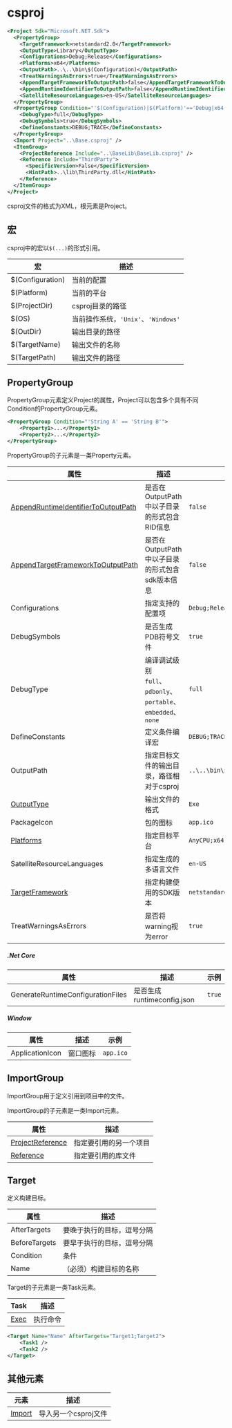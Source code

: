 # csproj

``` XML
<Project Sdk="Microsoft.NET.Sdk">
  <PropertyGroup>
    <TargetFramework>netstandard2.0</TargetFramework>
    <OutputType>Library</OutputType>
    <Configurations>Debug;Release</Configurations>
    <Platforms>x64</Platforms>
    <OutputPath>..\..\bin\$(Configuration)</OutputPath>
    <TreatWarningsAsErrors>true</TreatWarningsAsErrors>
    <AppendTargetFrameworkToOutputPath>false</AppendTargetFrameworkToOutputPath>
    <AppendRuntimeIdentifierToOutputPath>false</AppendRuntimeIdentifierToOutputPath>
    <SatelliteResourceLanguages>en-US</SatelliteResourceLanguages>
  </PropertyGroup>
  <PropertyGroup Condition="'$(Configuration)|$(Platform)'=='Debug|x64'">
    <DebugType>full</DebugType>
    <DebugSymbols>true</DebugSymbols>
    <DefineConstants>DEBUG;TRACE</DefineConstants>
  </PropertyGroup>
  <Import Project="..\Base.csproj" />
  <ItemGroup>
    <ProjectReference Include="..\BaseLib\BaseLib.csproj" />
    <Reference Include="ThirdParty">
      <SpecificVersion>False</SpecificVersion>
      <HintPath>..\lib\ThirdParty.dll</HintPath>
    </Reference>
  </ItemGroup>
</Project>
```

csproj文件的格式为XML，根元素是Project。

## 宏

csproj中的宏以`$(...)`的形式引用。

| 宏 | 描述 |
|---|---|
| $(Configuration) | 当前的配置 |
| $(Platform) | 当前的平台 |
| $(ProjectDir) | csproj目录的路径 |
| $(OS) | 当前操作系统，`'Unix'`、`'Windows'` |
| $(OutDir) | 输出目录的路径 |
| $(TargetName) | 输出文件的名称 |
| $(TargetPath) | 输出文件的路径 |

## PropertyGroup

PropertyGroup元素定义Project的属性，Project可以包含多个具有不同Condition的PropertyGroup元素。

```XML
<PropertyGroup Condition="'String A' == 'String B'">
    <Property1>...</Property1>
    <Property2>...</Property2>
</PropertyGroup>
```

PropertyGroup的子元素是一类Property元素。

| 属性 | 描述 | 示例 |
|---|---|---|
| [AppendRuntimeIdentifierToOutputPath](AppendRuntimeIdentifierToOutputPath.md) | 是否在OutputPath中以子目录的形式包含RID信息 | `false` |
| [AppendTargetFrameworkToOutputPath](AppendTargetFrameworkToOutputPath.md) | 是否在OutputPath中以子目录的形式包含sdk版本信息 | `false` |
| Configurations | 指定支持的配置项 | `Debug;Release` |
| DebugSymbols | 是否生成PDB符号文件 | `true` |
| DebugType | 编译调试级别<br/>`full`、`pdbonly`、`portable`、`embedded`、`none` | `full` |
| DefineConstants | 定义条件编译宏 | `DEBUG;TRACE` |
| OutputPath | 指定目标文件的输出目录，路径相对于csproj | `..\..\bin\$(Configuration)` |
| [OutputType](OutputType.md) | 输出文件的格式 | `Exe` |
| PackageIcon | 包的图标 | `app.ico` |
| [Platforms](Platforms.md) | 指定目标平台 | `AnyCPU;x64` |
| SatelliteResourceLanguages | 指定生成的多语言文件 | `en-US` |
| [TargetFramework](TargetFramework.md) | 指定构建使用的SDK版本 | `netstandard2.0` |
| TreatWarningsAsErrors | 是否将warning视为error | `true` |

##### .Net Core

| 属性 | 描述 | 示例 |
|---|---|---|
| GenerateRuntimeConfigurationFiles | 是否生成runtimeconfig.json | `true` |

##### Window

| 属性 | 描述 | 示例 |
|---|---|---|
| ApplicationIcon | 窗口图标 | `app.ico` |

## ImportGroup

ImportGroup用于定义引用到项目中的文件。

ImportGroup的子元素是一类Import元素。

| 属性 | 描述 |
|---|---|
| [ProjectReference](ProjectReference.md) | 指定要引用的另一个项目 |
| [Reference](Reference.md) | 指定要引用的库文件 |

## Target

定义构建目标。

| 属性 | 描述 |
|---|---|
| AfterTargets | 要晚于执行的目标，逗号分隔 |
| BeforeTargets | 要早于执行的目标，逗号分隔 |
| Condition | 条件 |
| Name | （必须）构建目标的名称 |

Target的子元素是一类Task元素。

| Task | 描述 |
|---|---|
| [Exec](Exec.md) | 执行命令 |

``` XML
<Target Name="Name" AfterTargets="Target1;Target2">
    <Task1 />
    <Task2 />
</Target>
```
## 其他元素

| 元素 | 描述 |
|---|---|
| [Import](Import.md) | 导入另一个csproj文件 |